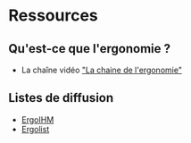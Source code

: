 # Ressources

## Qu'est-ce que l'ergonomie ?

- La chaîne vidéo <a href="https://www.youtube.com/channel/UCX3W5drjXqwoqmay1mCgo_w">"La chaine de l'ergonomie"</a> 

## Listes de diffusion

- [ErgoIHM](https://groupes.renater.fr/sympa/info/ergoihm)
- [Ergolist](https://groupes.renater.fr/sympa/info/ergoliste/)
